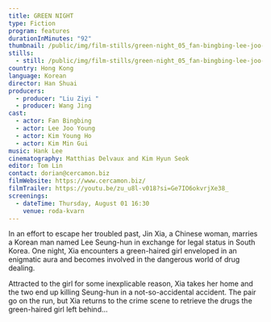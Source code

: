 ```yaml
---
title: GREEN NIGHT
type: Fiction
program: features
durationInMinutes: "92"
thumbnail: /public/img/film-stills/green-night_05_fan-bingbing-lee-joo-young-©-demei-holdings-limited-hong-kong-.jpg
stills:
  - still: /public/img/film-stills/green-night_05_fan-bingbing-lee-joo-young-©-demei-holdings-limited-hong-kong-.jpg
country: Hong Kong
language: Korean
director: Han Shuai
producers:
  - producer: "Liu Ziyi "
  - producer: Wang Jing
cast:
  - actor: Fan Bingbing
  - actor: Lee Joo Young
  - actor: Kim Young Ho
  - actor: Kim Min Gui
music: Hank Lee
cinematography: Matthias Delvaux and Kim Hyun Seok
editor: Tom Lin
contact: dorian@cercamon.biz
filmWebsite: https://www.cercamon.biz/
filmTrailer: https://youtu.be/zu_u8l-v018?si=Ge7IO6okvrjXe38_
screenings:
  - dateTime: Thursday, August 01 16:30
    venue: roda-kvarn
---
```

In an effort to escape her troubled past, Jin Xia, a Chinese woman, marries a Korean man named Lee Seung-hun in exchange for legal status in South Korea. One night, Xia encounters a green-haired girl enveloped in an enigmatic aura and becomes involved in the dangerous world of drug dealing.

Attracted to the girl for some inexplicable reason, Xia takes her home and the two end up killing Seung-hun in a not-so-accidental accident. The pair go on the run, but Xia returns to the crime scene to retrieve the drugs the green-haired girl left behind...